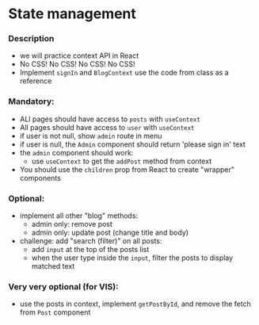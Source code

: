 # State management

### Description
- we will practice context API in React
- No CSS! No CSS! No CSS! No CSS!
- Implement `signIn` and `BlogContext` use the code from class as a reference

### Mandatory:
- ALl pages should have access to `posts` with `useContext`
- All pages should have access to `user` with `useContext`
- if user is not null, show `admin` route in menu
- if user is null, the `Admin` component should return 'please sign in' text
- the `admin` component should work:
  - use `useContext` to get the `addPost` method from context
- You should use the `children` prop from React to create "wrapper" components

### Optional:
- implement all other "blog" methods:
  - admin only: remove post
  - admin only: update post (change title and body)
- challenge: add "search (filter)" on all posts:
  - add `input` at the top of the posts list
  - when the user type inside the `input`, filter the posts to display matched text

### Very very optional (for VIS):
- use the posts in context, implement `getPostById`, and remove the fetch from `Post` component


